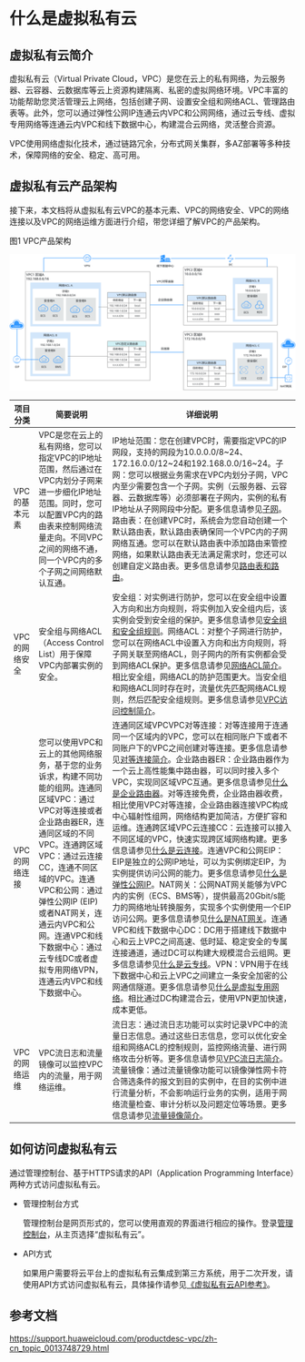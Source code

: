 # 什么是虚拟私有云



## 虚拟私有云简介

虚拟私有云（Virtual Private Cloud，VPC）是您在云上的私有网络，为云服务器、云容器、云数据库等云上资源构建隔离、私密的虚拟网络环境。VPC丰富的功能帮助您灵活管理云上网络，包括创建子网、设置安全组和网络ACL、管理路由表等。此外，您可以通过弹性公网IP连通云内VPC和公网网络，通过云专线、虚拟专用网络等连通云内VPC和线下数据中心，构建混合云网络，灵活整合资源。

VPC使用网络虚拟化技术，通过链路冗余，分布式网关集群，多AZ部署等多种技术，保障网络的安全、稳定、高可用。

## 虚拟私有云产品架构

接下来，本文档将从虚拟私有云VPC的基本元素、VPC的网络安全、VPC的网络连接以及VPC的网络运维方面进行介绍，带您详细了解VPC的产品架构。

图1 VPC产品架构

![zh-cn_image_0000001184839114](https://raw.githubusercontent.com/RenJiangZhou2163/PicGo/main/Blogs/Pictures/zh-cn_image_0000001184839114.png)


| 项目分类      | 简要说明                                                     | 详细说明                                                     |
| ------------- | ------------------------------------------------------------ | ------------------------------------------------------------ |
| VPC的基本元素 | VPC是您在云上的私有网络，您可以指定VPC的IP地址范围，然后通过在VPC内划分子网来进一步细化IP地址范围。同时，您可以配置VPC内的路由表来控制网络流量走向。不同VPC之间的网络不通，同一个VPC内的多个子网之间网络默认互通。 | IP地址范围：您在创建VPC时，需要指定VPC的IP网段，支持的网段为10.0.0.0/8~24、172.16.0.0/12~24和192.168.0.0/16~24。子网：您可以根据业务需求在VPC内划分子网，VPC内至少需要包含一个子网。实例（云服务器、云容器、云数据库等）必须部署在子网内，实例的私有IP地址从子网网段中分配。更多信息请参见[子网](https://support.huaweicloud.com/productdesc-vpc/zh-cn_topic_0030969424.html)。路由表：在创建VPC时，系统会为您自动创建一个默认路由表，默认路由表确保同一个VPC内的子网网络互通。您可以在默认路由表中添加路由来管控网络，如果默认路由表无法满足需求时，您还可以创建自定义路由表。更多信息请参见[路由表和路由](https://support.huaweicloud.com/usermanual-vpc/vpc_route01_0001.html)。 |
| VPC的网络安全 | 安全组与网络ACL（Access Control List）用于保障VPC内部署实例的安全。 | 安全组：对实例进行防护，您可以在安全组中设置入方向和出方向规则，将实例加入安全组内后，该实例会受到安全组的保护。更多信息请参见[安全组和安全组规则](https://support.huaweicloud.com/usermanual-vpc/zh-cn_topic_0073379079.html)。网络ACL：对整个子网进行防护，您可以在网络ACL中设置入方向和出方向规则，将子网关联至网络ACL，则子网内的所有实例都会受到网络ACL保护。更多信息请参见[网络ACL简介](https://support.huaweicloud.com/usermanual-vpc/acl_0001.html)。相比安全组，网络ACL的防护范围更大。当安全组和网络ACL同时存在时，流量优先匹配网络ACL规则，然后匹配安全组规则。更多信息请参见[VPC访问控制简介](https://support.huaweicloud.com/usermanual-vpc/zh-cn_topic_0052003963.html)。 |
| VPC的网络连接 | 您可以使用VPC和云上的其他网络服务，基于您的业务诉求，构建不同功能的组网。连通同区域VPC：通过VPC对等连接或者企业路由器ER，连通同区域的不同VPC。连通跨区域VPC：通过云连接CC，连通不同区域的VPC。连通VPC和公网：通过弹性公网IP (EIP)或者NAT网关，连通云内VPC和公网。连通VPC和线下数据中心：通过云专线DC或者虚拟专用网络VPN，连通云内VPC和线下数据中心。 | 连通同区域VPCVPC对等连接：对等连接用于连通同一个区域内的VPC，您可以在相同账户下或者不同账户下的VPC之间创建对等连接。更多信息请参见[对等连接简介](https://support.huaweicloud.com/usermanual-vpc/zh-cn_topic_0046655036.html)。企业路由器ER：企业路由器作为一个云上高性能集中路由器，可以同时接入多个VPC，实现同区域VPC互通。更多信息请参见[什么是企业路由器](https://support.huaweicloud.com/productdesc-er/er_01_0002.html)。对等连接免费，企业路由器收费，相比使用VPC对等连接，企业路由器连接VPC构成中心辐射性组网，网络结构更加简洁，方便扩容和运维。连通跨区域VPC云连接CC：云连接可以接入不同区域的VPC，快速实现跨区域网络构建。更多信息请参见[什么是云连接](https://support.huaweicloud.com/productdesc-cc/cc_01_0001.html)。连通VPC和公网EIP：EIP是独立的公网IP地址，可以为实例绑定EIP，为实例提供访问公网的能力。更多信息请参见[什么是弹性公网IP](https://support.huaweicloud.com/productdesc-eip/overview_0001.html)。NAT网关：公网NAT网关能够为VPC内的实例（ECS、BMS等），提供最高20Gbit/s能力的网络地址转换服务，实现多个实例使用一个EIP访问公网。更多信息请参见[什么是NAT网关](https://support.huaweicloud.com/productdesc-natgateway/zh-cn_topic_0086739762.html)。连通VPC和线下数据中心DC：DC用于搭建线下数据中心和云上VPC之间高速、低时延、稳定安全的专属连接通道，通过DC可以构建大规模混合云组网。更多信息请参见[什么是云专线](https://support.huaweicloud.com/productdesc-dc/zh-cn_topic_0032053183.html)。VPN：VPN用于在线下数据中心和云上VPC之间建立一条安全加密的公网通信隧道。更多信息请参见[什么是虚拟专用网络](https://support.huaweicloud.com/productdesc-vpn/vpn_01_0031.html)。相比通过DC构建混合云，使用VPN更加快速，成本更低。 |
| VPC的网络运维 | VPC流日志和流量镜像可以监控VPC内的流量，用于网络运维。       | 流日志：通过流日志功能可以实时记录VPC中的流量日志信息。通过这些日志信息，您可以优化安全组和网络ACL的控制规则，监控网络流量、进行网络攻击分析等。更多信息请参见[VPC流日志简介](https://support.huaweicloud.com/usermanual-vpc/FlowLog_0002.html)。流量镜像：通过流量镜像功能可以镜像弹性网卡符合筛选条件的报文到目的实例中，在目的实例中进行流量分析，不会影响运行业务的实例，适用于网络流量检查、审计分析以及问题定位等场景。更多信息请参见[流量镜像简介](https://support.huaweicloud.com/usermanual-vpc/vpc_mirror_02.html)。 |



## 如何访问虚拟私有云

通过管理控制台、基于HTTPS请求的API（Application Programming Interface）两种方式访问虚拟私有云。

- 管理控制台方式

  管理控制台是网页形式的，您可以使用直观的界面进行相应的操作。登录[管理控制台](https://console.huaweicloud.com/?locale=zh-cn)，从主页选择“虚拟私有云”。

- API方式

  如果用户需要将云平台上的虚拟私有云集成到第三方系统，用于二次开发，请使用API方式访问虚拟私有云，具体操作请参见[《虚拟私有云API参考》](https://support.huaweicloud.com/api-vpc/zh-cn_topic_0173364201.html)。
  
  

## 参考文档
https://support.huaweicloud.com/productdesc-vpc/zh-cn_topic_0013748729.html

